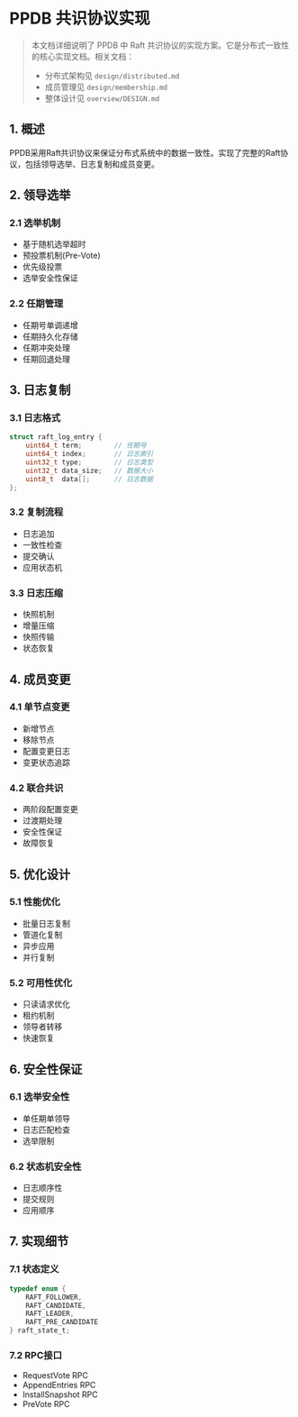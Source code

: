 # PPDB 共识协议实现

> 本文档详细说明了 PPDB 中 Raft 共识协议的实现方案。它是分布式一致性的核心实现文档。相关文档：
> - 分布式架构见 `design/distributed.md`
> - 成员管理见 `design/membership.md`
> - 整体设计见 `overview/DESIGN.md`

## 1. 概述

PPDB采用Raft共识协议来保证分布式系统中的数据一致性。实现了完整的Raft协议，包括领导选举、日志复制和成员变更。

## 2. 领导选举

### 2.1 选举机制
- 基于随机选举超时
- 预投票机制(Pre-Vote)
- 优先级投票
- 选举安全性保证

### 2.2 任期管理
- 任期号单调递增
- 任期持久化存储
- 任期冲突处理
- 任期回退处理

## 3. 日志复制

### 3.1 日志格式
```c
struct raft_log_entry {
    uint64_t term;        // 任期号
    uint64_t index;       // 日志索引
    uint32_t type;        // 日志类型
    uint32_t data_size;   // 数据大小
    uint8_t  data[];      // 日志数据
};
```

### 3.2 复制流程
- 日志追加
- 一致性检查
- 提交确认
- 应用状态机

### 3.3 日志压缩
- 快照机制
- 增量压缩
- 快照传输
- 状态恢复

## 4. 成员变更

### 4.1 单节点变更
- 新增节点
- 移除节点
- 配置变更日志
- 变更状态追踪

### 4.2 联合共识
- 两阶段配置变更
- 过渡期处理
- 安全性保证
- 故障恢复

## 5. 优化设计

### 5.1 性能优化
- 批量日志复制
- 管道化复制
- 异步应用
- 并行复制

### 5.2 可用性优化
- 只读请求优化
- 租约机制
- 领导者转移
- 快速恢复

## 6. 安全性保证

### 6.1 选举安全性
- 单任期单领导
- 日志匹配检查
- 选举限制

### 6.2 状态机安全性
- 日志顺序性
- 提交规则
- 应用顺序

## 7. 实现细节

### 7.1 状态定义
```c
typedef enum {
    RAFT_FOLLOWER,
    RAFT_CANDIDATE,
    RAFT_LEADER,
    RAFT_PRE_CANDIDATE
} raft_state_t;
```

### 7.2 RPC接口
- RequestVote RPC
- AppendEntries RPC
- InstallSnapshot RPC
- PreVote RPC
